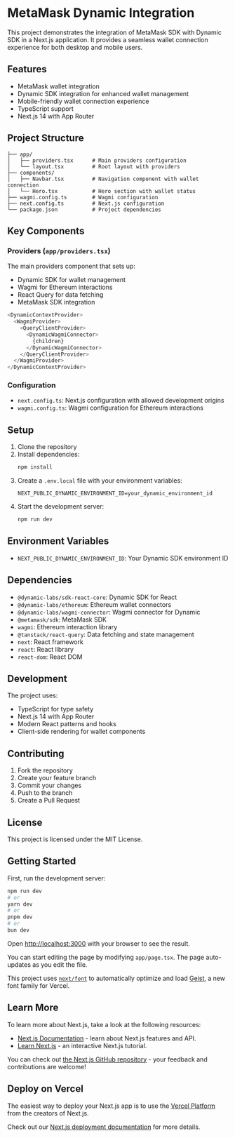 # MetaMask Dynamic Integration

This project demonstrates the integration of MetaMask SDK with Dynamic SDK in a Next.js application. It provides a seamless wallet connection experience for both desktop and mobile users.

## Features

- MetaMask wallet integration
- Dynamic SDK integration for enhanced wallet management
- Mobile-friendly wallet connection experience
- TypeScript support
- Next.js 14 with App Router

## Project Structure

```
├── app/
│   ├── providers.tsx      # Main providers configuration
│   └── layout.tsx         # Root layout with providers
├── components/
│   ├── Navbar.tsx         # Navigation component with wallet connection
│   └── Hero.tsx           # Hero section with wallet status
├── wagmi.config.ts        # Wagmi configuration
├── next.config.ts         # Next.js configuration
└── package.json           # Project dependencies
```

## Key Components

### Providers (`app/providers.tsx`)

The main providers component that sets up:
- Dynamic SDK for wallet management
- Wagmi for Ethereum interactions
- React Query for data fetching
- MetaMask SDK integration

```typescript
<DynamicContextProvider>
  <WagmiProvider>
    <QueryClientProvider>
      <DynamicWagmiConnector>
        {children}
      </DynamicWagmiConnector>
    </QueryClientProvider>
  </WagmiProvider>
</DynamicContextProvider>
```

### Configuration

- `next.config.ts`: Next.js configuration with allowed development origins
- `wagmi.config.ts`: Wagmi configuration for Ethereum interactions

## Setup

1. Clone the repository
2. Install dependencies:
   ```bash
   npm install
   ```
3. Create a `.env.local` file with your environment variables:
   ```
   NEXT_PUBLIC_DYNAMIC_ENVIRONMENT_ID=your_dynamic_environment_id
   ```
4. Start the development server:
   ```bash
   npm run dev
   ```

## Environment Variables

- `NEXT_PUBLIC_DYNAMIC_ENVIRONMENT_ID`: Your Dynamic SDK environment ID

## Dependencies

- `@dynamic-labs/sdk-react-core`: Dynamic SDK for React
- `@dynamic-labs/ethereum`: Ethereum wallet connectors
- `@dynamic-labs/wagmi-connector`: Wagmi connector for Dynamic
- `@metamask/sdk`: MetaMask SDK
- `wagmi`: Ethereum interaction library
- `@tanstack/react-query`: Data fetching and state management
- `next`: React framework
- `react`: React library
- `react-dom`: React DOM

## Development

The project uses:
- TypeScript for type safety
- Next.js 14 with App Router
- Modern React patterns and hooks
- Client-side rendering for wallet components

## Contributing

1. Fork the repository
2. Create your feature branch
3. Commit your changes
4. Push to the branch
5. Create a Pull Request

## License

This project is licensed under the MIT License.

## Getting Started

First, run the development server:

```bash
npm run dev
# or
yarn dev
# or
pnpm dev
# or
bun dev
```

Open [http://localhost:3000](http://localhost:3000) with your browser to see the result.

You can start editing the page by modifying `app/page.tsx`. The page auto-updates as you edit the file.

This project uses [`next/font`](https://nextjs.org/docs/app/building-your-application/optimizing/fonts) to automatically optimize and load [Geist](https://vercel.com/font), a new font family for Vercel.

## Learn More

To learn more about Next.js, take a look at the following resources:

- [Next.js Documentation](https://nextjs.org/docs) - learn about Next.js features and API.
- [Learn Next.js](https://nextjs.org/learn) - an interactive Next.js tutorial.

You can check out [the Next.js GitHub repository](https://github.com/vercel/next.js) - your feedback and contributions are welcome!

## Deploy on Vercel

The easiest way to deploy your Next.js app is to use the [Vercel Platform](https://vercel.com/new?utm_medium=default-template&filter=next.js&utm_source=create-next-app&utm_campaign=create-next-app-readme) from the creators of Next.js.

Check out our [Next.js deployment documentation](https://nextjs.org/docs/app/building-your-application/deploying) for more details.

